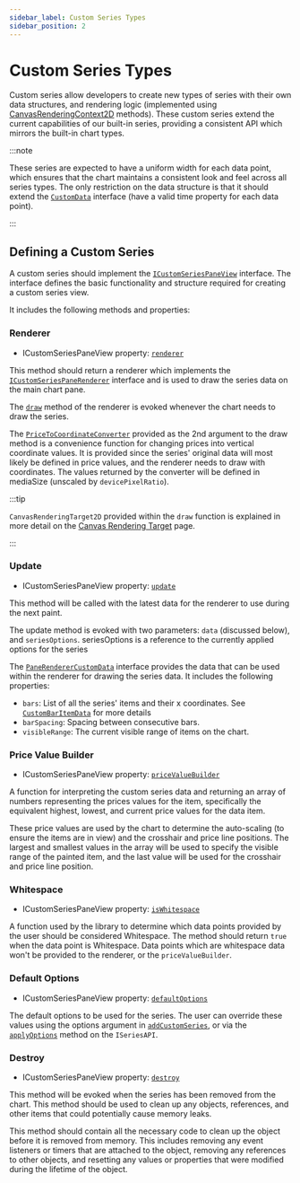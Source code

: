 ```yaml
---
sidebar_label: Custom Series Types
sidebar_position: 2
---
```


# Custom Series Types

Custom series allow developers to create new types of series with their own data
structures, and rendering logic (implemented using
[CanvasRenderingContext2D](https://developer.mozilla.org/en-US/docs/Web/API/CanvasRenderingContext2D)
methods). These custom series extend the current capabilities of our built-in
series, providing a consistent API which mirrors the built-in chart types.

:::note

These series are expected to have a uniform width for each data point, which
ensures that the chart maintains a consistent look and feel across all series
types. The only restriction on the data structure is that it should extend the
[`CustomData`](../api/interfaces/CustomData.md) interface (have a valid time
property for each data point).

:::

## Defining a Custom Series

A custom series should implement the
[`ICustomSeriesPaneView`](../api/interfaces/ICustomSeriesPaneView.md) interface.
The interface defines the basic functionality and structure required for
creating a custom series view.

It includes the following methods and properties:

### Renderer

- ICustomSeriesPaneView property:
  [`renderer`](../api/interfaces/ICustomSeriesPaneView.md#renderer)

This method should return a renderer which implements the
[`ICustomSeriesPaneRenderer`](../api/interfaces/ICustomSeriesPaneRenderer.md)
interface and is used to draw the series data on the main chart pane.

The [`draw`](../api/interfaces/ICustomSeriesPaneRenderer.md#draw) method of the
renderer is evoked whenever the chart needs to draw the series.

The [`PriceToCoordinateConverter`](../api/type-aliases/PriceToCoordinateConverter.md)
provided as the 2nd argument to the draw method is a convenience function for
changing prices into vertical coordinate values. It is provided since the
series' original data will most likely be defined in price values, and the
renderer needs to draw with coordinates. The values returned by the converter
will be defined in mediaSize (unscaled by `devicePixelRatio`).

:::tip

`CanvasRenderingTarget2D` provided within the `draw` function is explained in
more detail on the [Canvas Rendering Target](./canvas-rendering-target) page.

:::

### Update

- ICustomSeriesPaneView property:
  [`update`](../api/interfaces/ICustomSeriesPaneView.md#update)

This method will be called with the latest data for the renderer to use during
the next paint.

The update method is evoked with two parameters: `data` (discussed below), and
`seriesOptions`. seriesOptions is a reference to the currently applied options
for the series

The [`PaneRendererCustomData`](../api/interfaces/PaneRendererCustomData.md)
interface provides the data that can be used within the renderer for drawing the
series data. It includes the following properties:

- `bars`: List of all the series' items and their x coordinates. See
  [`CustomBarItemData`](../api/interfaces/CustomBarItemData.md) for more details
- `barSpacing`: Spacing between consecutive bars.
- `visibleRange`: The current visible range of items on the chart.

### Price Value Builder

- ICustomSeriesPaneView property:
  [`priceValueBuilder`](../api/interfaces/ICustomSeriesPaneView.md#pricevaluebuilder)

A function for interpreting the custom series data and returning an array of
numbers representing the prices values for the item, specifically the equivalent
highest, lowest, and current price values for the data item.

These price values are used by the chart to determine the auto-scaling (to
ensure the items are in view) and the crosshair and price line positions. The
largest and smallest values in the array will be used to specify the visible
range of the painted item, and the last value will be used for the crosshair and
price line position.

### Whitespace

- ICustomSeriesPaneView property:
  [`isWhitespace`](../api/interfaces/ICustomSeriesPaneView.md#iswhitespace)

A function used by the library to determine which data points provided by the
user should be considered Whitespace. The method should return `true` when the
data point is Whitespace. Data points which are whitespace data won't be provided to
the renderer, or the `priceValueBuilder`.

### Default Options

- ICustomSeriesPaneView property:
  [`defaultOptions`](../api/interfaces/ICustomSeriesPaneView.md#defaultoptions)

The default options to be used for the series. The user can override these
values using the options argument in
[`addCustomSeries`](../api/interfaces/IChartApi.md#addcustomseries), or via the
[`applyOptions`](../api/interfaces/ISeriesApi.md#applyoptions) method on the
`ISeriesAPI`.

### Destroy

- ICustomSeriesPaneView property:
  [`destroy`](../api/interfaces/ICustomSeriesPaneView.md#destroy)

This method will be evoked when the series has been removed from the chart. This
method should be used to clean up any objects, references, and other items that
could potentially cause memory leaks.

This method should contain all the necessary code to clean up the object before
it is removed from memory. This includes removing any event listeners or timers
that are attached to the object, removing any references to other objects, and
resetting any values or properties that were modified during the lifetime of the
object.
